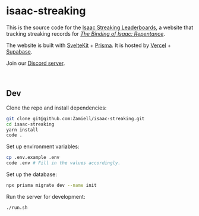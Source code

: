 # isaac-streaking

<!-- markdownlint-disable MD033 -->

This is the source code for the [Isaac Streaking Leaderboards](https://www.isaacstreaking.com/), a website that tracking streaking records for _[The Binding of Isaac: Repentance](https://store.steampowered.com/app/1426300/The_Binding_of_Isaac_Repentance/)_.

The website is built with [SvelteKit](https://kit.svelte.dev/) + [Prisma](https://www.prisma.io/). It is hosted by [Vercel](https://vercel.com/) + [Supabase](https://supabase.com/).

Join our [Discord server](https://discord.gg/GwhUeQjHTF).

<br>

## Dev

Clone the repo and install dependencies:

```bash
git clone git@github.com:Zamiell/isaac-streaking.git
cd isaac-streaking
yarn install
code .
```

Set up environment variables:

```bash
cp .env.example .env
code .env # Fill in the values accordingly.
```

Set up the database:

```bash
npx prisma migrate dev --name init
```

Run the server for development:

```bash
./run.sh
```
